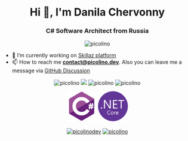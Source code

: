 <h1 align="center">Hi 👋, I'm Danila Chervonny</h1>
<h3 align="center">C# Software Architect from Russia</h3>

<p align="center"> <img src="https://komarev.com/ghpvc/?username=picolino" alt="picolino" /> </p>

- 🔭 I’m currently working on [Skillaz platform](https://skillaz.ru/)
- 📫 How to reach me **contact@picolino.dev**. Also you can leave me a message via [GitHub Discussion](https://github.com/picolino/picolino/discussions)


<p align="center">
  <img src="https://github-readme-stats.vercel.app/api?username=picolino&show_icons=true" alt="picolino" width="48%" />
  <img src="http://github-readme-streak-stats.herokuapp.com?user=picolino" width="48%" />
  <img src="https://github-readme-stats.vercel.app/api/wakatime?username=@picolino&layout=compact" alt="picolino" width="48%" />
  <img src="https://github-readme-stats.vercel.app/api/top-langs/?username=picolino&layout=compact" alt="picolino" width="39.1%" />
</p>
  
<p align="center">
  <img src="https://raw.githubusercontent.com/devicons/devicon/9f4f5cdb393299a81125eb5127929ea7bfe42889/icons/csharp/csharp-original.svg" alt="csharp" width="80" height="80"/> 
  <img src="https://raw.githubusercontent.com/devicons/devicon/9f4f5cdb393299a81125eb5127929ea7bfe42889/icons/dotnetcore/dotnetcore-original.svg" alt="dotnet" width="80" height="80"/> 
</p>

<p align="center">
  <a href="https://twitter.com/picolinodev" target="blank"><img align="center" src="https://cdn.jsdelivr.net/npm/simple-icons@3.0.1/icons/twitter.svg" alt="picolinodev" height="20" width="20" /></a>
  <a href="https://stackoverflow.com/users/9262535" target="blank"><img align="center" src="https://cdn.jsdelivr.net/npm/simple-icons@3.0.1/icons/stackoverflow.svg" alt="picolino" height="20" width="20" /></a>
</p>

<!-- in your header -->
<link rel="stylesheet" href="https://cdn.jsdelivr.net/gh/konpa/devicon@master/devicon.min.css">

<!-- in your body -->
<i class="devicon-csharp-plain"></i>
